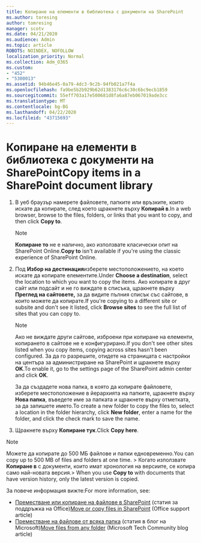 ```yaml
---
title: Копиране на елементи в библиотека с документи на SharePoint
ms.author: toresing
author: tomresing
manager: scotv
ms.date: 04/21/2020
ms.audience: Admin
ms.topic: article
ROBOTS: NOINDEX, NOFOLLOW
localization_priority: Normal
ms.collection: Adm_O365
ms.custom:
- "452"
- "5300013"
ms.assetid: 94b46e45-0a79-4dc3-9c2b-94fb021a7f4a
ms.openlocfilehash: fa9be5b2b929b62d1383176c6c30c6bc9ecb1859
ms.sourcegitcommit: 55eff703a17e500681d8fa6a87eb067019ade3cc
ms.translationtype: MT
ms.contentlocale: bg-BG
ms.lasthandoff: 04/22/2020
ms.locfileid: "43715693"
---
```

# <a name="copy-items-in-a-sharepoint-document-library"></a><span data-ttu-id="037e6-102">Копиране на елементи в библиотека с документи на SharePoint</span><span class="sxs-lookup"><span data-stu-id="037e6-102">Copy items in a SharePoint document library</span></span>

1. <span data-ttu-id="037e6-103">В уеб браузър намерете файловете, папките или връзките, които искате да копирате, след което щракнете върху **Копирай в**.</span><span class="sxs-lookup"><span data-stu-id="037e6-103">In a web browser, browse to the files, folders, or links that you want to copy, and then click **Copy to**.</span></span>

    > [!NOTE]
    > <span data-ttu-id="037e6-104">**Копиране то** не е налично, ако използвате класически опит на SharePoint Online.</span><span class="sxs-lookup"><span data-stu-id="037e6-104">**Copy to** isn't available if you're using the classic experience of SharePoint Online.</span></span>
  
2. <span data-ttu-id="037e6-105">Под **Избор на дестинация**изберете местоположението, на което искате да копирате елементите.</span><span class="sxs-lookup"><span data-stu-id="037e6-105">Under **Choose a destination**, select the location to which you want to copy the items.</span></span> <span data-ttu-id="037e6-106">Ако копирате в друг сайт или подсайт и не го виждате в списъка, щракнете върху **Преглед на сайтовете,** за да видите пълния списък със сайтове, в които можете да копирате.</span><span class="sxs-lookup"><span data-stu-id="037e6-106">If you're copying to a different site or subsite and don't see it listed, click **Browse sites** to see the full list of sites that you can copy to.</span></span>

    > [!NOTE]
    > <span data-ttu-id="037e6-107">Ако не виждате други сайтове, изброени при копиране на елементи, копирането в сайтове не е конфигурирано.</span><span class="sxs-lookup"><span data-stu-id="037e6-107">If you don't see other sites listed when you copy items, copying across sites hasn't been configured.</span></span> <span data-ttu-id="037e6-108">За да го разрешите, отидете на страницата с настройки на центъра за администриране на SharePoint и щракнете върху **OK**.</span><span class="sxs-lookup"><span data-stu-id="037e6-108">To enable it, go to the settings page of the SharePoint admin center and click **OK**.</span></span>
  
    <span data-ttu-id="037e6-109">За да създадете нова папка, в която да копирате файловете, изберете местоположение в йерархията на папките, щракнете върху **Нова папка**, въведете име за папката и щракнете върху отметката, за да запишете името.</span><span class="sxs-lookup"><span data-stu-id="037e6-109">To create a new folder to copy the files to, select a location in the folder hierarchy, click **New folder**, enter a name for the folder, and click the check mark to save the name.</span></span>

3. <span data-ttu-id="037e6-110">Щракнете върху **Копиране тук**.</span><span class="sxs-lookup"><span data-stu-id="037e6-110">Click **Copy here**.</span></span>

> [!NOTE]
> <span data-ttu-id="037e6-111">Можете да копирате до 500 МБ файлове и папки едновременно.</span><span class="sxs-lookup"><span data-stu-id="037e6-111">You can copy up to 500 MB of files and folders at one time.</span></span> <span data-ttu-id="037e6-112">> Когато използвате **Копиране в** с документи, които имат хронология на версиите, се копира само най-новата версия.</span><span class="sxs-lookup"><span data-stu-id="037e6-112">>  When you use **Copy to** with documents that have version history, only the latest version is copied.</span></span>
  
<span data-ttu-id="037e6-113">За повече информация вижте:</span><span class="sxs-lookup"><span data-stu-id="037e6-113">For more information, see:</span></span>

 - <span data-ttu-id="037e6-114">[Преместване или копиране на файлове в SharePoint](https://support.office.com/article/move-or-copy-files-in-sharepoint-00e2f483-4df3-46be-a861-1f5f0c1a87bc) (статия за поддръжка на Office)</span><span class="sxs-lookup"><span data-stu-id="037e6-114">[Move or copy files in SharePoint](https://support.office.com/article/move-or-copy-files-in-sharepoint-00e2f483-4df3-46be-a861-1f5f0c1a87bc) (Office support article)</span></span>
 - <span data-ttu-id="037e6-115">[Преместване на файлове от всяка папка](https://techcommunity.microsoft.com/t5/Microsoft-SharePoint-Blog/Now-move-files-anywhere-in-Office-365-SharePoint-and-OneDrive/ba-p/146973) (статия в блог на Microsoft)</span><span class="sxs-lookup"><span data-stu-id="037e6-115">[Move files from any folder](https://techcommunity.microsoft.com/t5/Microsoft-SharePoint-Blog/Now-move-files-anywhere-in-Office-365-SharePoint-and-OneDrive/ba-p/146973) (Microsoft Tech Community blog article)</span></span>   